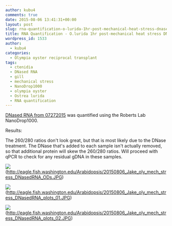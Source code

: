```yaml
---
author: kubu4
comments: true
date: 2015-08-06 13:41:31+00:00
layout: post
slug: rna-quantification-o-lurida-1hr-post-mechanical-heat-stress-dnased-rna
title: RNA Quantification - O.lurida 1hr post-mechanical heat stress DNased RNA
wordpress_id: 1533
author:
  - kubu4
categories:
  - Olympia oyster reciprocal transplant
tags:
  - ctenidia
  - DNased RNA
  - gill
  - mechanical stress
  - NanoDrop1000
  - olympia oyster
  - Ostrea lurida
  - RNA quantification
---
```


[DNased RNA from 07272015](https://robertslab.github.io/sams-notebook/2015/07/27/dnase-treatment-o-lurida-ctenidia-1hr-post-mechanical-stress-rna.html) was quantified using the Roberts Lab NanoDrop1000.



Results:

The 260/280 ratios don't look great, but that is most likely due to the DNase treatment. The DNase that's added to each sample isn't actually removed, so that additional protein will skew the 260/280 ratios. Will proceed with qPCR to check for any residual gDNA in these samples.



![](https://eagle.fish.washington.edu/Arabidopsis/20150806_Jake_oly_mech_stress_DNasedRNA_ODs.JPG)(http://eagle.fish.washington.edu/Arabidopsis/20150806_Jake_oly_mech_stress_DNasedRNA_ODs.JPG)

![](https://eagle.fish.washington.edu/Arabidopsis/20150806_Jake_oly_mech_stress_DNasedRNA_plots_01.JPG)(http://eagle.fish.washington.edu/Arabidopsis/20150806_Jake_oly_mech_stress_DNasedRNA_plots_01.JPG)

![](https://eagle.fish.washington.edu/Arabidopsis/20150806_Jake_oly_mech_stress_DNasedRNA_plots_02.JPG)(http://eagle.fish.washington.edu/Arabidopsis/20150806_Jake_oly_mech_stress_DNasedRNA_plots_02.JPG)

